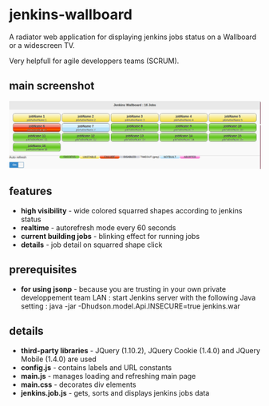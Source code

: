 # jenkins-wallboard

A radiator web application for displaying jenkins jobs status on a Wallboard or a widescreen TV.

Very helpfull for agile developpers teams (SCRUM).

## main screenshot
![Wallboard screenshot](https://github.com/avens/jenkins-wallboard/blob/master/wallboard.png?raw=true)

## features
* **high visibility** - wide colored squarred shapes according to jenkins status
* **realtime** - autorefresh mode every 60 seconds
* **current building jobs** - blinking effect for running jobs
* **details** - job detail on squarred shape click

## prerequisites
* **for using jsonp** - because you are trusting in your own private developpement team LAN : start Jenkins server with the following Java setting : java -jar -Dhudson.model.Api.INSECURE=true jenkins.war

## details
* **third-party libraries** - JQuery (1.10.2), JQuery Cookie (1.4.0) and JQuery Mobile (1.4.0) are used
* **config.js** - contains labels and URL constants
* **main.js** - manages loading and refreshing main page
* **main.css** - decorates div elements
* **jenkins.job.js** - gets, sorts and displays jenkins jobs data
